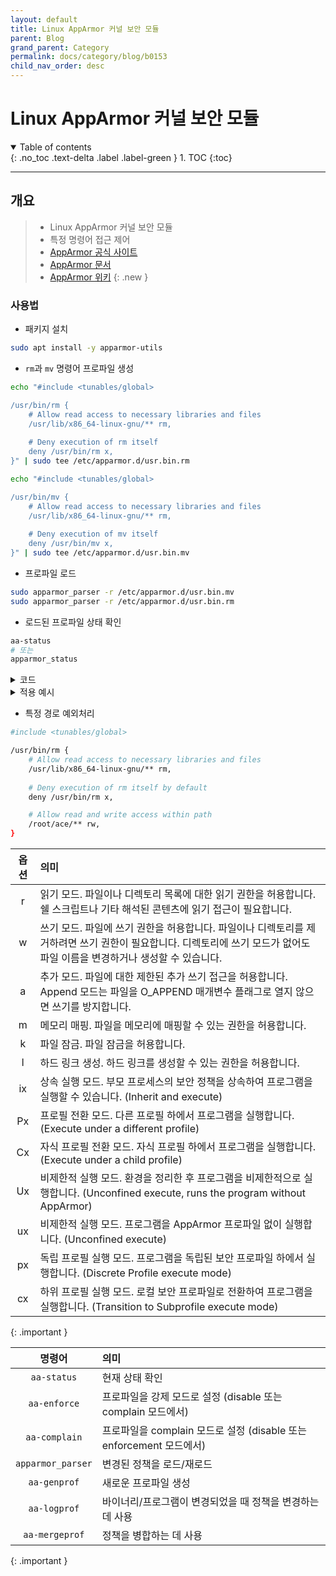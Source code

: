 ```yaml
---
layout: default
title: Linux AppArmor 커널 보안 모듈
parent: Blog
grand_parent: Category
permalink: docs/category/blog/b0153
child_nav_order: desc
---
```


# Linux AppArmor 커널 보안 모듈

<details open markdown="block">
  <summary>
    Table of contents
  </summary>
  {: .no_toc .text-delta .label .label-green }
1. TOC
{:toc}
</details>

---

## 개요

> - Linux AppArmor 커널 보안 모듈
> - 특정 명령어 접근 제어
> - [AppArmor 공식 사이트](https://apparmor.net/)
> - [AppArmor 문서](https://gitlab.com/apparmor/apparmor/-/wikis/Documentation)
> - [AppArmor 위키](https://gitlab.com/apparmor/apparmor/-/wikis/home)
{: .new }

### 사용법

- 패키지 설치

```bash
sudo apt install -y apparmor-utils
```

- `rm`과 `mv` 명령어 프로파일 생성

```bash
echo "#include <tunables/global>

/usr/bin/rm {
    # Allow read access to necessary libraries and files
    /usr/lib/x86_64-linux-gnu/** rm,
    
    # Deny execution of rm itself
    deny /usr/bin/rm x,
}" | sudo tee /etc/apparmor.d/usr.bin.rm

echo "#include <tunables/global>

/usr/bin/mv {
    # Allow read access to necessary libraries and files
    /usr/lib/x86_64-linux-gnu/** rm,
    
    # Deny execution of mv itself
    deny /usr/bin/mv x,
}" | sudo tee /etc/apparmor.d/usr.bin.mv
```

- 프로파일 로드

```bash
sudo apparmor_parser -r /etc/apparmor.d/usr.bin.mv
sudo apparmor_parser -r /etc/apparmor.d/usr.bin.rm
```

- 로드된 프로파일 상태 확인

```bash
aa-status
# 또는
apparmor_status
```

<details markdown="block">
  <summary>
    코드
  </summary>
  {: .text-delta .label .label-green }
  
```bash
apparmor module is loaded.
14 profiles are loaded.
14 profiles are in enforce mode.
   /usr/bin/man
   /usr/bin/mv
   /usr/bin/rm
   /usr/lib/NetworkManager/nm-dhcp-client.action
   /usr/lib/NetworkManager/nm-dhcp-helper
   /usr/lib/connman/scripts/dhclient-script
   /usr/sbin/ntpd
   /{,usr/}sbin/dhclient
   lsb_release
   man_filter
   man_groff
   nvidia_modprobe
   nvidia_modprobe//kmod
   tcpdump
0 profiles are in complain mode.
0 profiles are in kill mode.
0 profiles are in unconfined mode.
1 processes have profiles defined.
1 processes are in enforce mode.
   /usr/sbin/ntpd (435) 
0 processes are in complain mode.
0 processes are unconfined but have a profile defined.
0 processes are in mixed mode.
0 processes are in kill mode.
```

</details>

<details markdown="block">
  <summary>
    적용 예시
  </summary>
  {: .text-delta .label .label-green }


- `rm` 명령어

```bash
rm: cannot remove 'bob': Permission denied
```

- `mv` 명령어

```bash
mv: cannot move 'bob' to 'ace': Permission denied
```

</details>

- 특정 경로 예외처리

```bash
#include <tunables/global>

/usr/bin/rm {
    # Allow read access to necessary libraries and files
    /usr/lib/x86_64-linux-gnu/** rm,
    
    # Deny execution of rm itself by default
    deny /usr/bin/rm x,

    # Allow read and write access within path
    /root/ace/** rw,
}
```

>
| 옵션  | 의미                                                                                       |
|:-----:|:-------------------------------------------------------------------------------------------|
| r     | 읽기 모드. 파일이나 디렉토리 목록에 대한 읽기 권한을 허용합니다. 쉘 스크립트나 기타 해석된 콘텐츠에 읽기 접근이 필요합니다. |
| w     | 쓰기 모드. 파일에 쓰기 권한을 허용합니다. 파일이나 디렉토리를 제거하려면 쓰기 권한이 필요합니다. 디렉토리에 쓰기 모드가 없어도 파일 이름을 변경하거나 생성할 수 있습니다. |
| a     | 추가 모드. 파일에 대한 제한된 추가 쓰기 접근을 허용합니다. Append 모드는 파일을 O_APPEND 매개변수 플래그로 열지 않으면 쓰기를 방지합니다. |
| m     | 메모리 매핑. 파일을 메모리에 매핑할 수 있는 권한을 허용합니다. |
| k     | 파일 잠금. 파일 잠금을 허용합니다. |
| l     | 하드 링크 생성. 하드 링크를 생성할 수 있는 권한을 허용합니다. |
| ix    | 상속 실행 모드. 부모 프로세스의 보안 정책을 상속하여 프로그램을 실행할 수 있습니다. (Inherit and execute) |
| Px    | 프로필 전환 모드. 다른 프로필 하에서 프로그램을 실행합니다. (Execute under a different profile) |
| Cx    | 자식 프로필 전환 모드. 자식 프로필 하에서 프로그램을 실행합니다. (Execute under a child profile) |
| Ux    | 비제한적 실행 모드. 환경을 정리한 후 프로그램을 비제한적으로 실행합니다. (Unconfined execute, runs the program without AppArmor) |
| ux    | 비제한적 실행 모드. 프로그램을 AppArmor 프로파일 없이 실행합니다. (Unconfined execute) |
| px    | 독립 프로필 실행 모드. 프로그램을 독립된 보안 프로파일 하에서 실행합니다. (Discrete Profile execute mode) |
| cx    | 하위 프로필 실행 모드. 로컬 보안 프로파일로 전환하여 프로그램을 실행합니다. (Transition to Subprofile execute mode) |
>
{: .important }

>
| 명령어              | 의미                                                                                                         |
|:-------------------:|:-------------------------------------------------------------------------------------------------------------|
| `aa-status`         | 현재 상태 확인                                                                                              |
| `aa-enforce`        | 프로파일을 강제 모드로 설정 (disable 또는 complain 모드에서)                                                |
| `aa-complain`       | 프로파일을 complain 모드로 설정 (disable 또는 enforcement 모드에서)                                          |
| `apparmor_parser`   | 변경된 정책을 로드/재로드                                                                                    |
| `aa-genprof`        | 새로운 프로파일 생성                                                                                         |
| `aa-logprof`        | 바이너리/프로그램이 변경되었을 때 정책을 변경하는 데 사용                                                     |
| `aa-mergeprof`      | 정책을 병합하는 데 사용                                                                                      |
>
{: .important }
